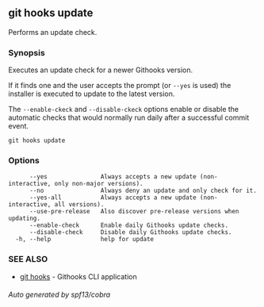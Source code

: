 ## git hooks update

Performs an update check.

### Synopsis

Executes an update check for a newer Githooks version.

If it finds one and the user accepts the prompt (or `--yes` is used) the
installer is executed to update to the latest version.

The `--enable-ckeck` and `--disable-ckeck` options enable or disable the
automatic checks that would normally run daily after a successful commit event.

```
git hooks update
```

### Options

```
      --yes               Always accepts a new update (non-interactive, only non-major versions).
      --no                Always deny an update and only check for it.
      --yes-all           Always accepts a new update (non-interactive, all versions).
      --use-pre-release   Also discover pre-release versions when updating.
      --enable-check      Enable daily Githooks update checks.
      --disable-check     Disable daily Githooks update checks.
  -h, --help              help for update
```

### SEE ALSO

- [git hooks](git_hooks.md) - Githooks CLI application

###### Auto generated by spf13/cobra
